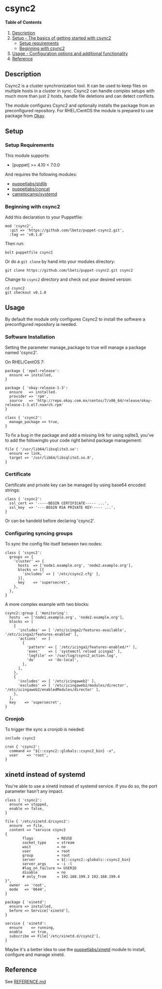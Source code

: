 # csync2


#### Table of Contents

1. [Description](#description)
2. [Setup - The basics of getting started with csync2](#setup)
    * [Setup requirements](#setup-requirements)
    * [Beginning with csync2](#beginning-with-csync2)
3. [Usage - Configuration options and additional functionality](#usage)
4. [Reference](#development)

## Description

Csync2 is a cluster synchronization tool. It can be used to keep files on multiple hosts in a cluster in sync. Csync2 can handle complex setups with much more than just 2 hosts, handle file deletions and can detect conflicts.

The module configures Csync2 and optionally installs the package from an preconfigured repository. For RHEL/CentOS the module is prepared to use package from [Okay](https://okay.network/blog-news/rpm-repositories-for-centos-6-and-7.html).

## Setup

### Setup Requirements

This module supports:

* [puppet] >= 4.10 < 7.0.0

And requires the following modules:

* [puppetlabs/stdlib]
* [puppetlabs/concat]
* [camptpcamp/systemd]

### Beginning with csync2

Add this declaration to your Puppetfile:
```
mod 'csync2',
  :git => 'https://github.com/lbetz/puppet-csync2.git',
  :tag => 'v0.1.0'
```
Then run:
```
bolt puppetfile csync2
```

Or do a `git clone` by hand into your modules directory:
```
git clone https://github.com/lbetz/puppet-csync2.git csync2
```
Change to `csync2` directory and check out your desired version:
```
cd csync2
git checkout v0.1.0
```

## Usage

By default the module only configures Csync2 to install the software a preconfigured repository ia needed.

### Software Installation 

Setting the parameter manage_package to true will manage a package named 'csync2'.

On RHEL/CentOS 7:

```
package { 'epel-release':
  ensure => installed,
}

package { 'okay-release-1-3':
  ensure   => installed.
  provider => 'rpm',
  source   => 'http://repo.okay.com.mx/centos/7/x86_64/release/okay-release-1-3.el7.noarch.rpm'
}

class { 'csync2':
  manage_package => true,
}
```
To fix a bug in the package and add a missing link for using sqlite3, you've to add the followingto your code right behind package management:
```
file { '/usr/lib64/libsqlite3.so':
  ensure => link,
  target => '/usr/lib64/libsqlite3.so.0',
}
```

### Certificate

Certificate and private key can be managed by using base64 encoded strings:
```
class { 'csync2':
  ssl_cert => '-----BEGIN CERTIFICATE----- ...',
  ssl_key  => '----BEGIN RSA PRIVATE KEY----- ...',
}
```

Or can be handeld before declaring 'csync2'.

### Configuring syncing groups

To sync the config file itself between two nodes:
```
class { 'csync2':
  groups => {
    'cluster' => {
      hosts  => ['node1.example.org', 'node2.example.org'],
      blocks => [{
        'includes' => [ '/etc/csync2.cfg' ],
      }],
      key    => 'supersecret',
    },
  },
}
```

A more complex example with two blocks:
```
csync2::group { 'monitoring':
  hosts  => ['node1.example.org', 'node2.example.org'],
  blocks => [
    {
      'includes' => [ '/etc/icinga2/features-available', '/etc/icinga2/features-enabled' ],
      'actions'  => [
        {
          'pattern' => [ '/etc/icinga2/features-enabled/*' ],
          'exec'    => [ 'systemctl reload icinga2' ],
          'logfile' => '/var/log/csync2_action.log',
          'do'      => 'do-local',
        },
      ],
    },
    {
      'includes' => [ '/etc/icingaweb2' ],
      'excludes' => [ '/etc/icingaweb2/modules/director', '/etc/icingaweb2/enabledModules/director' ],
    },
  ],
  key    => 'supersecret',
}
```

### Cronjob

To trigger the sync a cronjob is needed:
```
include csync2

cron { 'csync2':
  command => "${::csync2::globals::csync2_bin} -x",
  user    => 'root',
}
```

## xinetd instead of systemd

You're able to use a xinetd instead of systemd service. If you do so, the port parameter hasn't any impact.
```
class { 'csync2':
  ensure => stopped,
  enable => false,
}

file { '/etc/xinetd.d/csync2':
  ensure  => file,
  content => "service csync2
{
        flags           = REUSE
        socket_type     = stream
        wait            = no
        user            = root
        group           = root
        server          = ${::csync2::globals::csync2_bin}
        server_args     = -i -l
        #log_on_failure += USERID
        disable         = no
        # only_from     = 192.168.199.3 192.168.199.4
}",
  owner  => 'root',
  mode   => '0644',
}

package { 'xinetd':
  ensure => installed,
  before => Service['xinetd'],
}

service { 'xinetd':
  ensure    => running,
  enable    => true,
  subscribe => File['/etc/xinetd.d/csync2'],
}
```
Maybe it's a better idea to use the [puppetlabs/xinetd] module to install, configure and manage xinetd.

## Reference

See [REFERENCE.md](https://github.com/lbetz/puppet-csync2/blob/master/REFERENCE.md)


[puppetlabs/stdlib]: https://github.com/puppetlabs/puppetlabs-stdlib
[puppetlabs/concat]: https://github.com/puppetlabs/puppetlabs-concat
[camptpcamp/systemd]: https://github.com/camptocamp/puppet-systemd
[puppetlabs/xinetd]: https://github.com/puppetlabs/puppetlabs-xinetd
